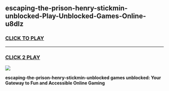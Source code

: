 
## escaping-the-prison-henry-stickmin-unblocked-Play-Unblocked-Games-Online-u8dlz
<h3>
<a href="https://premium76.site?title=escaping-the-prison-henry-stickmin-unblocked&ref=25A">CLICK TO PLAY</a></h3>
<hr>

<h3>
<a href="https://premium76.site?title=escaping-the-prison-henry-stickmin-unblocked&ref=25A">CLICK 2 PLAY</a>
  
</h3>

<a href="https://premium76.site?title=escaping-the-prison-henry-stickmin-unblocked&ref=25A"><img src="https://clearcache.store/games.png"></a>


**escaping-the-prison-henry-stickmin-unblocked games unblocked: Your Gateway to Fun and Accessible Online Gaming**
